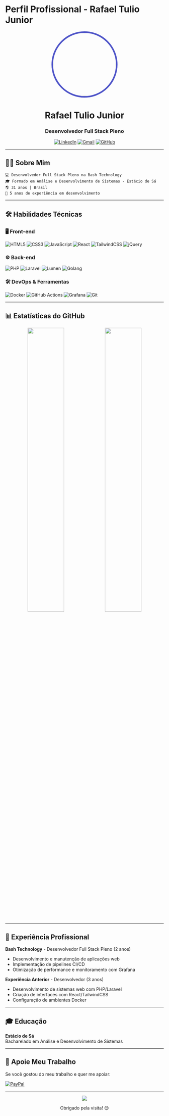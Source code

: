 # Perfil Profissional - Rafael Tulio Junior

<div align="center">
  <img src="https://avatars.githubusercontent.com/u/78859780" width="200" height="200" style="border-radius: 50%; border: 5px solid #4e54c8;"/>
  <h1>Rafael Tulio Junior</h1>
  <h3>Desenvolvedor Full Stack Pleno</h3>
  
  [![LinkedIn](https://img.shields.io/badge/LinkedIn-0077B5?style=for-the-badge&logo=linkedin&logoColor=white)](LINK_DO_SEU_LINKEDIN)
  [![Gmail](https://img.shields.io/badge/Gmail-D14836?style=for-the-badge&logo=gmail&logoColor=white)](mailto:SEU_EMAIL)
  [![GitHub](https://img.shields.io/badge/GitHub-100000?style=for-the-badge&logo=github&logoColor=white)](https://github.com/Rafael-Access)
</div>

---

## 🧑‍💻 Sobre Mim

```text
💻 Desenvolvedor Full Stack Pleno na Bash Technology
🎓 Formado em Análise e Desenvolvimento de Sistemas - Estácio de Sá
🌎 31 anos | Brasil
🚀 5 anos de experiência em desenvolvimento
```
---

## 🛠 Habilidades Técnicas

### 🖥 Front-end
![HTML5](https://img.shields.io/badge/HTML5-E34F26?style=for-the-badge&logo=html5&logoColor=white)
![CSS3](https://img.shields.io/badge/CSS3-1572B6?style=for-the-badge&logo=css3&logoColor=white)
![JavaScript](https://img.shields.io/badge/JavaScript-F7DF1E?style=for-the-badge&logo=javascript&logoColor=black)
![React](https://img.shields.io/badge/React-20232A?style=for-the-badge&logo=react&logoColor=61DAFB)
![TailwindCSS](https://img.shields.io/badge/Tailwind_CSS-38B2AC?style=for-the-badge&logo=tailwind-css&logoColor=white)
![jQuery](https://img.shields.io/badge/jQuery-0769AD?style=for-the-badge&logo=jquery&logoColor=white)

### ⚙ Back-end
![PHP](https://img.shields.io/badge/PHP-777BB4?style=for-the-badge&logo=php&logoColor=white)
![Laravel](https://img.shields.io/badge/Laravel-FF2D20?style=for-the-badge&logo=laravel&logoColor=white)
![Lumen](https://img.shields.io/badge/Lumen-E74430?style=for-the-badge&logo=lumen&logoColor=white)
![Golang](https://img.shields.io/badge/Go-00ADD8?style=for-the-badge&logo=go&logoColor=white)

### 🛠 DevOps & Ferramentas
![Docker](https://img.shields.io/badge/Docker-2496ED?style=for-the-badge&logo=docker&logoColor=white)
![GitHub Actions](https://img.shields.io/badge/GitHub_Actions-2088FF?style=for-the-badge&logo=github-actions&logoColor=white)
![Grafana](https://img.shields.io/badge/Grafana-F46800?style=for-the-badge&logo=grafana&logoColor=white)
![Git](https://img.shields.io/badge/Git-F05032?style=for-the-badge&logo=git&logoColor=white)

---

## 📊 Estatísticas do GitHub

<div align="center">
  <img width="48%" src="https://github-readme-streak-stats.herokuapp.com/?user=Rafael-Bash&theme=tokyonight" />
  <img width="48%" src="https://github-readme-stats.vercel.app/api/top-langs/?username=Rafael-Bash&layout=compact&theme=tokyonight" />
</div>

---

## 💼 Experiência Profissional

**Bash Technology** - Desenvolvedor Full Stack Pleno (2 anos)  
- Desenvolvimento e manutenção de aplicações web
- Implementação de pipelines CI/CD
- Otimização de performance e monitoramento com Grafana

**Experiência Anterior** - Desenvolvedor (3 anos)  
- Desenvolvimento de sistemas web com PHP/Laravel
- Criação de interfaces com React/TailwindCSS
- Configuração de ambientes Docker

---

## 🎓 Educação

**Estácio de Sá**  
Bacharelado em Análise e Desenvolvimento de Sistemas

---

## 💖 Apoie Meu Trabalho

Se você gostou do meu trabalho e quer me apoiar:

[![PayPal](https://img.shields.io/badge/PayPal-00457C?style=for-the-badge&logo=paypal&logoColor=white)](https://www.paypal.com/donate?hosted_button_id=X4WD7W78HCFHA)

---

<div align="center">
  <img src="https://komarev.com/ghpvc/?username=Rafael-Access&color=blue&style=flat-square" />
  <p>Obrigado pela visita! 😊</p>
</div>
